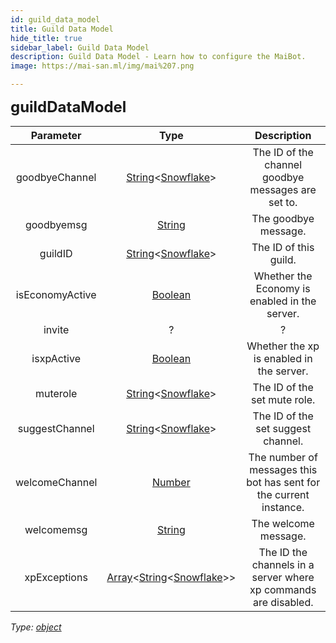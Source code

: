 ```yaml
---
id: guild_data_model
title: Guild Data Model
hide_title: true
sidebar_label: Guild Data Model
description: Guild Data Model - Learn how to configure the MaiBot.
image: https://mai-san.ml/img/mai%207.png

---
```

<b> <font size='5'> guildDataModel </font> </b>

| Parameter | Type | Description |
|:-:|:-:|:-:|
|goodbyeChannel|[String](https://developer.mozilla.org/en-US/docs/Web/JavaScript/Reference/Global_Objects/String)<[Snowflake](https://discord.js.org/#/docs/main/stable/typedef/Snowflake )>| The ID of the channel goodbye messages are set to.
|goodbyemsg|[String](https://developer.mozilla.org/en-US/docs/Web/JavaScript/Reference/Global_Objects/String)| The goodbye message.
|guildID| [String](https://developer.mozilla.org/en-US/docs/Web/JavaScript/Reference/Global_Objects/String)<[Snowflake](https://discord.js.org/#/docs/main/stable/typedef/Snowflake )>| The ID of this guild.
|isEconomyActive|[Boolean](https://developer.mozilla.org/en-US/docs/Web/JavaScript/Reference/Global_Objects/Boolean)| Whether the Economy is enabled in the server.
|invite| ? | ? |
|isxpActive| [Boolean](https://developer.mozilla.org/en-US/docs/Web/JavaScript/Reference/Global_Objects/Boolean)| Whether the xp is enabled in the server.
|muterole| [String](https://developer.mozilla.org/en-US/docs/Web/JavaScript/Reference/Global_Objects/String)<[Snowflake](https://discord.js.org/#/docs/main/stable/typedef/Snowflake )>| The ID of the set mute role.
|suggestChannel| [String](https://developer.mozilla.org/en-US/docs/Web/JavaScript/Reference/Global_Objects/String)<[Snowflake](https://discord.js.org/#/docs/main/stable/typedef/Snowflake )>| The ID of the set suggest channel.
|welcomeChannel| [Number](https://developer.mozilla.org/en-US/docs/Web/JavaScript/Reference/Global_Objects/Number)| The number of messages this bot has sent for the current instance.
|welcomemsg|[String](https://developer.mozilla.org/en-US/docs/Web/JavaScript/Reference/Global_Objects/String)| The welcome message.
|xpExceptions| [Array](https://developer.mozilla.org/en-US/docs/Web/JavaScript/Reference/Global_Objects/Array)<[String](https://developer.mozilla.org/en-US/docs/Web/JavaScript/Reference/Global_Objects/String )<[Snowflake](https://discord.js.org/#/docs/main/stable/typedef/Snowflake )>>| The ID the channels in a server where xp commands are disabled.

*Type: [object](https://developer.mozilla.org/en-US/docs/Web/JavaScript/Reference/Global_Objects/Object)*
